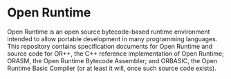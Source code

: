 Open Runtime
============

Open Runtime is an open source bytecode-based runtime environment intended to allow portable development in many programming languages. This repository contains specification documents for Open Runtime and source code for OR++, the C++ reference implementation of Open Runtime; ORASM, the Open Runtime Bytecode Assembler; and ORBASIC, the Open Runtime Basic Compiler (or at least it will, once such source code exists).
